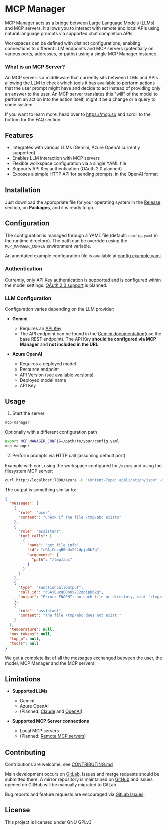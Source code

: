 # MCP Manager

MCP Manager acts as a bridge between Large Language Models (LLMs) and MCP servers. It allows you to interact with remote and local APIs using natural language prompts via supported chat completion APIs.

Workspaces can be defined with distinct configurations, enabling connections to different LLM endpoints and MCP servers (potentially on various ports, addresses, or paths) using a single MCP Manager instance.

### What is an MCP Server?

An MCP server is a middleware that currently sits between LLMs and APIs allowing the LLM to check which tools it has available to perform actions that the user prompt might have and decide to act instead of providing only an answer to the user. An MCP server translates this "will" of the model to perform an action into the action itself, might it be a change or a query to some system.

If you want to learn more, head over to <https://mcp.so> and scroll to the bottom for the FAQ section.


## Features

* Integrates with various LLMs (Gemini, Azure OpenAI currently supported)
* Enables LLM interaction with MCP servers
* Flexible workspace configuration via a single YAML file
* Supports API Key authentication (OAuth 2.0 planned)
* Exposes a simple HTTP API for sending prompts, in the OpenAI format

## Installation

Just download the appropriate file for your operating system in the [Release](https://gitlab.com/DMaxter/mcp-manager/-/releases) section, on **Packages**, and it is ready to go.

## Configuration

The configuration is managed through a YAML file (default: `config.yaml` in the runtime directory). The path can be overriden using the `MCP_MANAGER_CONFIG` environment variable.

An annotated example configuration file is available at [config.example.yaml](./config.example.yaml).

### Authentication

Currently, only API Key authentication is supported and is configured within the model settings. [OAuth 2.0 support](https://gitlab.com/DMaxter/mcp-manager/-/issues/17) is planned.


### LLM Configuration

Configuration varies depending on the LLM provider:
* **Gemini**
    * Requires an [API Key](https://ai.google.dev/gemini-api/docs/api-key)
    * The API endpoint can be found in the [Gemini documentation](https://ai.google.dev/gemini-api/docs/function-calling?example=chart#rest_2)(use the base REST endpoint). The API Key **should be configured via MCP Manager** and **not included in the URL**

* **Azure OpenAI**
    * Requires a deployed model
    * Resource endpoint
    * API Version (see [available versions](https://github.com/Azure/azure-rest-api-specs/tree/main/specification/cognitiveservices/data-plane/AzureOpenAI/inference))
    * Deployed model name
    * API Key

## Usage

1. Start the server

```bash
mcp-manager
```

Optionally with a different configuration path
```bash
export MCP_MANAGER_CONFIG=/path/to/your/config.yaml
mcp-manager
```

2. Perform prompts via HTTP call (assuming default port)

Example with curl, using the workspace configured for `/azure` and using the filesystem MCP server:
```bash
curl http://localhost:7000/azure -H "Content-Type: application/json" -d '{"messages": [{"role":"user","content":"Check if the file /tmp/abc exists"}]}'
```

The output is something similar to:
```json
{
  "messages": [
    {
      "role": "user",
      "content": "Check if the file /tmp/abc exists"
    },
    {
      "role": "assistant",
      "tool_calls": [
        {
          "name": "get_file_info",
          "id": "cGAjCuzqBBnUx2J2dpjpDbZg",
          "arguments": {
            "path": "/tmp/abc"
          }
        }
      ]
    },
    {
      "type": "FunctionCallOutput",
      "call_id": "cGAjCuzqBBnUx2J2dpjpDbZg",
      "output": "Error: ENOENT: no such file or directory, stat '/tmp/abc'"
    },
    {
      "role": "assistant",
      "content": "The file /tmp/abc does not exist."
    }
  ],
  "temperature": null,
  "max_tokens": null,
  "top_p": null,
  "tools": null
}
```

We get a complete list of all the messages exchanged between the user, the model, MCP Manager and the MCP servers.

## Limitations

* **Supported LLMs**
    * Gemini
    * Azure OpenAI
    * (Planned: [Claude](https://gitlab.com/DMaxter/mcp-manager/-/issues/3) and [OpenAI](https://gitlab.com/DMaxter/mcp-manager/-/issues/2))

* **Supported MCP Server connections**
    * Local MCP servers
    * (Planned: [Remote MCP servers](https://gitlab.com/DMaxter/mcp-manager/-/issues/5))

## Contributing

Contributions are welcome, see [CONTRIBUTING.md](./CONTRIBUTING.md)

Main development occurs on [GitLab](https://gitlab.com/DMaxter/mcp-manager). Issues and merge requests should be submitted there. A mirror repository is maintained on [GitHub](https://github.com/DMaxter/mcp-manager) and issues opened on GitHub will be manually migrated to GitLab.

Bug reports and feature requests are encouraged via [GitLab Issues](https://gitlab.com/DMaxter/mcp-manager/-/issues).

## License

This project is licensed under GNU GPLv3
